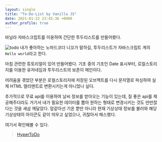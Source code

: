 ```yaml
---
layout: single
title: "To-Do-List by Vanilla JS"
date: 2021-01-22 23:45:36 +0900
author_profile: true
---
```


바닐라 자바스크립트를 이용하여 간단한 투두리스트를 만들어봤다.

![todo](./assets/images/todopreview.png)
내가 좋아하는 노마드코더 니꼬가 말하길, 투두리스트가 자바스크립트 계의 `Hello world`라고 한다.

마침 관련한 튜토리얼이 있어 만들어봤다. 기초 중의 기초인 Date 표시부터, 로컬스토리지를 이용한 유저네임과 투두리스트의 보존이 메인이다.

어려움을 겪었던 부분은 로컬스토리지에 저장된 오브젝트를 다시 문자열로 파싱하여 실제 HTML 엘리멘트로 변환시키는게 아니었나 싶다.

추가적으로 무료 api를 이용하여 날씨 정보를 받아오는 기능이 있는데, 질 좋은 api를 제공해주더라도 거기서 내가 필요한 데이터를 뽑아 원하는 형태로 변경시키는 것도 만만찮다는 것을 새삼 깨달았다.
맘같아선 기온 뿐만 아니라 현재 기상상태 정보를 불러와 해당 기상상태의 아이콘도 같이 띄우고 싶었으나, 귀찮아서 패스했다.

여기서 확인해볼 수 있다.

> [HyperToDo](https://tndvjd.github.io/hyper-todolist)